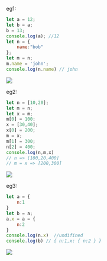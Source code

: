eg1:

```js
let a = 12;
let b = a;
b = 13;
console.log(a); //12
let n = {
    name:"bob"
};
let m = n;
m.name = 'john';
console.log(n.name) // john
```

![](https://github.com/vannvan/archives/blob/master/Images/%E5%A0%86%E6%A0%88%E5%86%85%E5%AD%981.png?raw=true)

eg2:

```js
let n = [10,20];
let m = n;
let x = m;
m[0] = 100;
x = [30,40];
x[0] = 200;
m = x;
m[1] = 300;
n[2] = 400;
console.log(n,m,x)
// n => [100,20,400]
// m = x => [200,300]
```

![](https://github.com/vannvan/archives/blob/master/Images/%E5%A0%86%E6%A0%88%E5%86%85%E5%AD%982.png?raw=true)

eg3:

```js
let a = {
	n:1
}
let b = a;
a.x = a = {
    n:2
}
console.log(n.x)  //undifined
console.log(b) // { n:1,x: { n:2 } }
```

![](https://github.com/vannvan/archives/blob/master/Images/%E5%A0%86%E6%A0%88%E5%86%85%E5%AD%983.png?raw=true)

